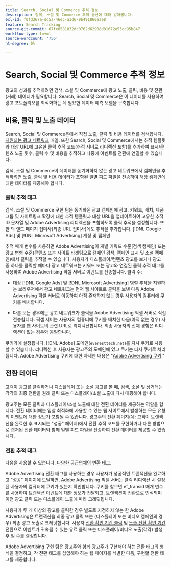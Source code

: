 ```yaml
---
title: Search, Social 및 Commerce 추적 정보
description: 검색, 소셜 및 Commerce 추적 옵션에 대해 알아봅니다.
exl-id: f0fd367a-dd5a-46ec-a3d6-9b491860aae8
feature: Search Tracking
source-git-commit: 67fe8581832dc0762d62908d01672e53cc95b847
workflow-type: tm+mt
source-wordcount: '756'
ht-degree: 0%

---
```


# Search, Social 및 Commerce 추적 정보

광고의 성과를 추적하려면 검색, 소셜 및 Commerce에 광고 노출, 클릭, 비용 및 전환(거래) 데이터가 필요합니다. Search, Social 및 Commerce은 이 데이터를 사용하여 광고 포트폴리오를 최적화하는 데 필요한 데이터 예측 모델을 구축합니다.

## 비용, 클릭 및 노출 데이터

Search, Social 및 Commerce은에서 직접 노출, 클릭 및 비용 데이터를 검색합니다. [지원되는 광고 네트워크](/help/search-social-commerce/introduction/supported-inventory.md) 매일. 또한 Search, Social 및 Commerce에서는 추적 템플릿과 대상 URL에 고유한 클릭 추적 코드(추적 서버로 리디렉션 포함)를 추가하여 표시/콘텐츠 노출 횟수, 클릭 수 및 비용을 추적하고 나중에 이벤트를 전환에 연결할 수 있습니다.

검색, 소셜 및 Commerce이 데이터를 동기화하지 않는 광고 네트워크에서 캠페인을 추적하려면 노출, 클릭 및 비용 데이터가 포함된 일별 피드 파일을 전송하여 해당 캠페인에 대한 데이터를 제공해야 합니다.

### 클릭 추적 태그

검색, 소셜 및 Commerce 구현 팀은 동기화된 광고 캠페인에 광고, 키워드, 배치, 제품 그룹 및 사이트링크 확장에 대한 추적 템플릿과 대상 URL을 업데이트하여 고유한 추적 ID 문자열 및 Adobe Advertising 리디렉션을 포함하도록 클릭 추적을 설정합니다. 또한 의 랜드 페이지 접미사(최종 URL 접미사)에도 추적을 추가합니다. [!DNL Google Ads] 및 [!DNL Microsoft Advertising] 계정 및 캠페인.

추적 매개 변수를 사용하면 Adobe Advertising이 개별 키워드 수준(검색 캠페인) 또는 광고 변형 수준(콘텐츠 또는 사이트 타겟팅으로 캠페인 검색, 캠페인 표시 및 소셜 캠페인)에서 클릭을 추적할 수 있습니다. 사용자가 디스플레이/컨텐츠 광고를 보거나 광고 중 하나를 클릭할 때마다 광고 네트워크는 키워드 또는 광고와 연결된 클릭 추적 태그를 사용하여 Adobe Advertising 픽셀 서버로 이벤트를 전송합니다. 클릭 수:

* 대상 [!DNL Google Ads] 및 [!DNL Microsoft Advertising] 병렬 추적을 지원하는 브라우저에서 광고 네트워크는 먼저 웹 사이트로 클릭을 보낸 다음 Adobe Advertising 픽셀 서버로 이동하여 아직 존재하지 않는 경우 사용자의 컴퓨터에 쿠키를 배치합니다.

* 다른 모든 경우에는 광고 네트워크가 클릭을 Adobe Advertising 픽셀 서버로 직접 전송합니다. 픽셀 서버는 사용자의 컴퓨터에 쿠키를 배치한 다음(아직 없는 경우) 사용자를 웹 사이트의 관련 URL로 리디렉션합니다. 최종 사용자의 전체 경험은 리디렉션이 없는 경우와 동일합니다.

쿠키가에 설정됩니다. [!DNL Adobe] 도메인(`everesttech.net`)를 자사 쿠키로 사용할 수 있습니다. 리디렉션 후 사용자는 광고주의 도메인에 있고 쿠키는 타사 쿠키로 처리됩니다. Adobe Advertising 쿠키에 대한 자세한 내용은 &quot;[Adobe Advertising 쿠키](https://experienceleague.adobe.com/docs/core-services/interface/ec-cookies/cookies-advertising-cloud.html).&quot;

## 전환 데이터

고객이 광고를 클릭하거나 디스플레이 또는 소셜 광고를 볼 때, 검색, 소셜 및 상거래는 각각의 최종 전환을 원래 클릭 또는 디스플레이/소셜 노출에 다시 매핑해야 합니다.

광고주는 모든 클릭과 디스플레이/소셜 노출에 대한 전환 데이터를 제공하는 역할을 합니다. 전환 데이터에는 입찰 최적화에 사용할 수 있는 웹 사이트에서 발생하는 모든 유형의 이벤트에 대한 정보가 포함될 수 있습니다. 광고주의 전환 페이지(예: 고객이 트랜잭션을 완료한 후 표시되는 &quot;성공&quot; 페이지)에서 전환 추적 코드를 구현하거나 다른 방법으로 캡처된 전환 데이터와 함께 일별 피드 파일을 전송하여 전환 데이터를 제공할 수 있습니다.

### 전환 추적 태그

다음을 사용할 수 있습니다. [다양한 공급업체의 변환 태그](/help/search-social-commerce/tracking/conversion-tracking-about.md).

Adobe Advertising 전환 태그를 사용하는 경우 사용자가 성공적인 트랜잭션을 완료하고 &quot;성공&quot; 페이지에 도달하면, Adobe Advertising 픽셀 서버는 클릭 리디렉션 시 설정된 사용자의 컴퓨터에 쿠키가 있는지 확인합니다. 쿠키를 찾으면 ef_transid 매개 변수를 사용하여 트랜잭션 이벤트에 대한 정보가 전달되고, 트랜잭션이 전환으로 인식되며 이전 광고 클릭 또는 디스플레이 노출에 따라 크레딧됩니다.

사용자가 두 개 이상의 광고를 클릭한 경우 별도로 지정하지 않는 한 Adobe Advertising은 트랜잭션을 최종 광고 클릭 또는 (디스플레이 또는 비디오 캠페인의 경우) 최종 광고 노출로 크레딧합니다. 사용자 [전환 확인 기간 클릭](/help/search-social-commerce/glossary.md#c-d) 및 [노출 전환 확인 기간](/help/search-social-commerce/glossary.md#i-j) 전환으로 이벤트가 귀속될 수 있는 유료 클릭 또는 디스플레이/비디오 노출(각각) 발생 후 일 수를 결정합니다.

Adobe Advertising 구현 팀은 광고주와 함께 광고주가 구현해야 하는 전환 태그의 형식을 결정하고, 각 전환 태그를 삽입해야 하는 웹 페이지를 식별한 다음, 구현할 전환 태그를 제공합니다.
